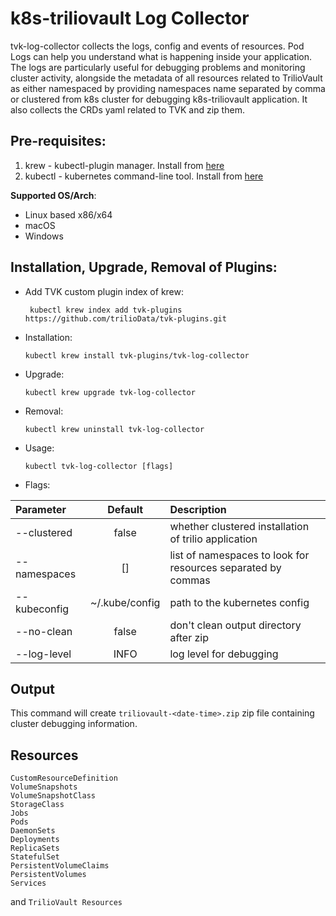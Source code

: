 # k8s-triliovault Log Collector

tvk-log-collector collects the logs, config and events of resources. Pod Logs can help you understand what is happening inside your application. The logs are particularly useful for debugging problems and monitoring cluster activity, alongside the metadata of all resources related to TrilioVault as either namespaced by providing namespaces name separated by comma or clustered from k8s cluster for debugging k8s-triliovault application. It also collects the CRDs yaml related to TVK and zip them.

## Pre-requisites:

1. krew - kubectl-plugin manager. Install from [here](https://krew.sigs.k8s.io/docs/user-guide/setup/install/)
2. kubectl - kubernetes command-line tool. Install from [here](https://kubernetes.io/docs/tasks/tools/install-kubectl/)

**Supported OS/Arch**:

- Linux based x86/x64
- macOS
- Windows


## Installation, Upgrade, Removal of Plugins:


- Add TVK custom plugin index of krew:

  ``` kubectl krew index add tvk-plugins https://github.com/trilioData/tvk-plugins.git```

- Installation:

  ```kubectl krew install tvk-plugins/tvk-log-collector```

- Upgrade:

  ```kubectl krew upgrade tvk-log-collector```

- Removal:

  ```kubectl krew uninstall tvk-log-collector```

- Usage:

  ```kubectl tvk-log-collector [flags]```
- Flags:

| Parameter                 | Default       | Description   |    
| :------------------------ |:-------------:| :-------------|  
| --clustered         |   false           |whether clustered installation of trilio application
| --namespaces          | []           |list of namespaces to look for resources separated by commas
| --kubeconfig            |   ~/.kube/config             |path to the kubernetes config
| --no-clean             | false            | don\'t clean output directory after zip
| --log-level                | INFO             | log level for debugging

## Output
This command will create `triliovault-<date-time>.zip` zip file containing cluster debugging information.

## Resources
```  
CustomResourceDefinition  
VolumeSnapshots  
VolumeSnapshotClass  
StorageClass  
Jobs  
Pods  
DaemonSets  
Deployments  
ReplicaSets  
StatefulSet  
PersistentVolumeClaims  
PersistentVolumes  
Services  
```  
and ```TrilioVault Resources```